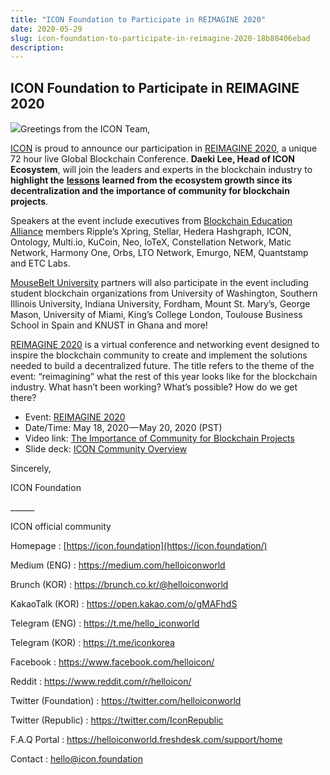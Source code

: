 ```yaml
---
title: "ICON Foundation to Participate in REIMAGINE 2020"
date: 2020-05-29
slug: icon-foundation-to-participate-in-reimagine-2020-18b80406ebad
description:
---
```


## ICON Foundation to Participate in REIMAGINE 2020

![](https://cdn-images-1.medium.com/max/800/1*4qukbYCIJXuw_V5EQxskzg.png)Greetings from the ICON Team,

[ICON](https://icon.foundation/?lang=en) is proud to announce our participation in [REIMAGINE 2020](https://www.ri2020.io/), a unique 72 hour live Global Blockchain Conference. **Daeki Lee, Head of ICON Ecosystem**, will join the leaders and experts in the blockchain industry to **highlight the** [**lessons**](https://www.youtube.com/watch?v=d0GsezuD_pY) **learned from the ecosystem growth since its decentralization and the importance of community for blockchain projects**.

Speakers at the event include executives from [Blockchain Education Alliance](https://partners.mousebelt.university/) members Ripple’s Xpring, Stellar, Hedera Hashgraph, ICON, Ontology, Multi.io, KuCoin, Neo, IoTeX, Constellation Network, Matic Network, Harmony One, Orbs, LTO Network, Emurgo, NEM, Quantstamp and ETC Labs.

[MouseBelt University](https://mousebelt.university/) partners will also participate in the event including student blockchain organizations from University of Washington, Southern Illinois University, Indiana University, Fordham, Mount St. Mary’s, George Mason, University of Miami, King’s College London, Toulouse Business School in Spain and KNUST in Ghana and more!

[REIMAGINE 2020](https://www.ri2020.io/) is a virtual conference and networking event designed to inspire the blockchain community to create and implement the solutions needed to build a decentralized future. The title refers to the theme of the event: “reimagining” what the rest of this year looks like for the blockchain industry. What hasn’t been working? What’s possible? How do we get there?

* Event: [REIMAGINE 2020](https://www.ri2020.io/)
* Date/Time: May 18, 2020 — May 20, 2020 (PST)
* Video link: [The Importance of Community for Blockchain Projects](https://www.youtube.com/watch?v=d0GsezuD_pY)
* Slide deck: [ICON Community Overview](https://www.slideshare.net/helloiconworld/icon-community-overview)

Sincerely,

ICON Foundation

\_\_\_\_\_\_

ICON official community

Homepage : [https://icon.foundation](https://icon.foundation/)

Medium (ENG) : <https://medium.com/helloiconworld>

Brunch (KOR) : <https://brunch.co.kr/@helloiconworld>

KakaoTalk (KOR) : <https://open.kakao.com/o/gMAFhdS>

Telegram (ENG) : <https://t.me/hello_iconworld>

Telegram (KOR) : <https://t.me/iconkorea>

Facebook : <https://www.facebook.com/helloicon/>

Reddit : <https://www.reddit.com/r/helloicon/>

Twitter (Foundation) : <https://twitter.com/helloiconworld>

Twitter (Republic) : <https://twitter.com/IconRepublic>

F.A.Q Portal : <https://helloiconworld.freshdesk.com/support/home>

Contact : [hello@icon.foundation](http://hello@icon.foundation/)

